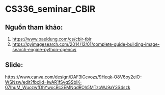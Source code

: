 # CS336_seminar_CBIR

## Nguồn tham khảo: 
1. https://www.baeldung.com/cs/cbir-tbir
2. https://pyimagesearch.com/2014/12/01/complete-guide-building-image-search-engine-python-opencv/

## Slide: 
https://www.canva.com/design/DAF3lCcvozs/9Heqk-O8V6oy2eiO-WSNzw/edit?fbclid=IwAR1fSvqSSbIK-07IhuM_WuozwfDhYwocBc3EMNqdROh5MTzoWJ9aY3S4szk
